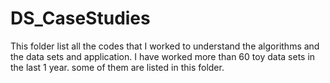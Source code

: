 # DS_CaseStudies
This folder list all the codes that I worked to understand the algorithms and the data sets and application. I have worked more than 60 toy data sets in the last 1 year. some of them are listed in this folder.
